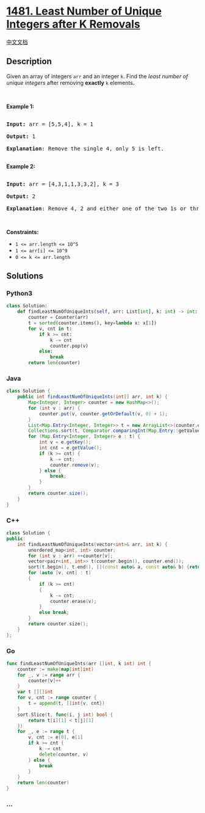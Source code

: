 # [1481. Least Number of Unique Integers after K Removals](https://leetcode.com/problems/least-number-of-unique-integers-after-k-removals)

[中文文档](/solution/1400-1499/1481.Least%20Number%20of%20Unique%20Integers%20after%20K%20Removals/README.md)

## Description

<p>Given an array of integers&nbsp;<code>arr</code>&nbsp;and an integer <code>k</code>.&nbsp;Find the <em>least number of unique integers</em>&nbsp;after removing <strong>exactly</strong> <code>k</code> elements<b>.</b></p>

<ol>

</ol>

<p>&nbsp;</p>

<p><strong>Example 1:</strong></p>

<pre>

<strong>Input: </strong>arr = [5,5,4], k = 1

<strong>Output: </strong>1

<strong>Explanation</strong>: Remove the single 4, only 5 is left.

</pre>

<strong>Example 2:</strong>

<pre>

<strong>Input: </strong>arr = [4,3,1,1,3,3,2], k = 3

<strong>Output: </strong>2

<strong>Explanation</strong>: Remove 4, 2 and either one of the two 1s or three 3s. 1 and 3 will be left.</pre>

<p>&nbsp;</p>

<p><strong>Constraints:</strong></p>

<ul>
    <li><code>1 &lt;= arr.length&nbsp;&lt;= 10^5</code></li>
    <li><code>1 &lt;= arr[i] &lt;= 10^9</code></li>
    <li><code>0 &lt;= k&nbsp;&lt;= arr.length</code></li>

</ul>

## Solutions

<!-- tabs:start -->

### **Python3**

```python
class Solution:
    def findLeastNumOfUniqueInts(self, arr: List[int], k: int) -> int:
        counter = Counter(arr)
        t = sorted(counter.items(), key=lambda x: x[1])
        for v, cnt in t:
            if k >= cnt:
                k -= cnt
                counter.pop(v)
            else:
                break
        return len(counter)
```

### **Java**

```java
class Solution {
    public int findLeastNumOfUniqueInts(int[] arr, int k) {
        Map<Integer, Integer> counter = new HashMap<>();
        for (int v : arr) {
            counter.put(v, counter.getOrDefault(v, 0) + 1);
        }
        List<Map.Entry<Integer, Integer>> t = new ArrayList<>(counter.entrySet());
        Collections.sort(t, Comparator.comparingInt(Map.Entry::getValue));
        for (Map.Entry<Integer, Integer> e : t) {
            int v = e.getKey();
            int cnt = e.getValue();
            if (k >= cnt) {
                k -= cnt;
                counter.remove(v);
            } else {
                break;
            }
        }
        return counter.size();
    }
}
```

### **C++**

```cpp
class Solution {
public:
    int findLeastNumOfUniqueInts(vector<int>& arr, int k) {
        unordered_map<int, int> counter;
        for (int v : arr) ++counter[v];
        vector<pair<int, int>> t(counter.begin(), counter.end());
        sort(t.begin(), t.end(), [](const auto& a, const auto& b) {return a.second < b.second;});
        for (auto [v, cnt] : t)
        {
            if (k >= cnt)
            {
                k -= cnt;
                counter.erase(v);
            }
            else break;
        }
        return counter.size();
    }
};
```

### **Go**

```go
func findLeastNumOfUniqueInts(arr []int, k int) int {
	counter := make(map[int]int)
	for _, v := range arr {
		counter[v]++
	}
	var t [][]int
	for v, cnt := range counter {
		t = append(t, []int{v, cnt})
	}
	sort.Slice(t, func(i, j int) bool {
		return t[i][1] < t[j][1]
	})
	for _, e := range t {
		v, cnt := e[0], e[1]
		if k >= cnt {
			k -= cnt
			delete(counter, v)
		} else {
			break
		}
	}
	return len(counter)
}
```

### **...**

```

```

<!-- tabs:end -->
